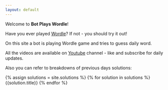 ```yaml
---
layout: default
---
```


Welcome to **Bot Plays Wordle**!

Have you ever played [Wordle](https://www.nytimes.com/games/wordle/index.html)? If not - you should try it out!

On this site a bot is playing Wordle game and tries to guess daily word.

All the videos are available on [Youtube](https://www.youtube.com/channel/UCHExvm1R3a7NFk5K89jUg7Q) channel - like and subscribe for daily updates.

Also you can refer to breakdowns of previous days solutions:

{% assign solutions = site.solutions %}
{% for solution in solutions %}
    {{solution.title}}
{% endfor %}
